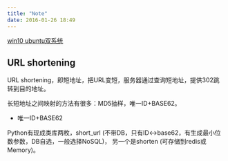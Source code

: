 ```yaml
---
title: "Note"
date: 2016-01-26 18:49
---
```



[win10 ubuntu双系统][1]

[1]: http://support.lenovo.com.cn/lenovo/wsi/htmls/detail_20151111145810868.html

## URL shortening

URL shortening，即短地址，把URL变短，服务器通过查询短地址，提供302跳转到目的地址。

长短地址之间映射的方法有很多：MD5抽样，唯一ID+BASE62。

+ 唯一ID+BASE62

Python有现成类库两枚，short_url (不带DB，只有ID<->base62，有生成最小位数参数，DB自选，一般选择NoSQL)，
另一个是shorten (可存储到redis或Memory)。